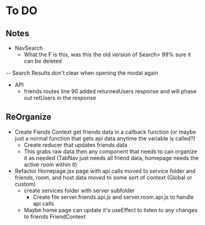 # To DO

## Notes

- NavSearch
  - What the F is this, was this the old version of Search> 99% sure it can be deleted

-- Search Results don't clear when opening the modal again

- API
  - friends.routes line 90 added returnedUsers response and will phase out retUsers in the response

## ReOrganize

- Create Fiends Context get friends data in a callback function (or maybe just a normal function that gets api data anytime the variable is called?)
  - Create reducer that updates friends data
  - This grabs raw data then any component that needs to can organize it as needed (TabNav just needs all friend data, homepage needs the active room within it)
- Refactor Homepage.jsx page with api calls moved to service folder and friends, room, and host data moved to some sort of context (Global or custom)
  - create services folder with server subfolder
    - Create file server.friends.api.js and server.room.api.js to handle api calls
  - Maybe home page can update it's useEffect to listen to any changes to friends FriendContext

